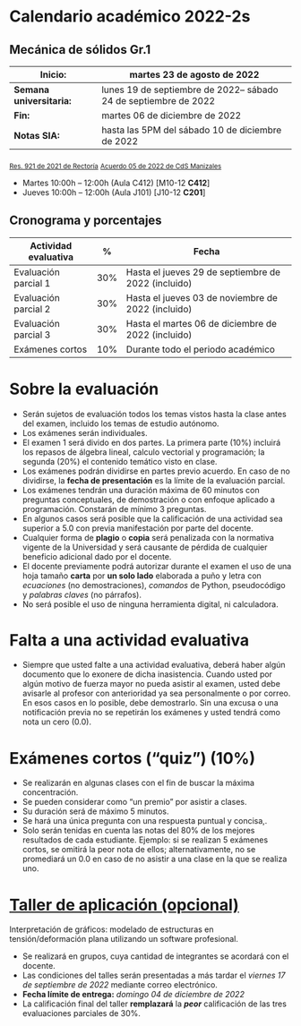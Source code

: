 # Calendario académico 2022-2s

## Mecánica de sólidos Gr.1
| **Inicio:**               | martes 23 de agosto de 2022                                     |
| ---                       | ---                                                             |
| **Semana universitaria:** | lunes 19 de septiembre de 2022– sábado 24 de septiembre de 2022 |
| **Fin:**                  | martes 06 de diciembre de 2022                                  |
| **Notas SIA:**           | hasta las 5PM del sábado 10 de diciembre de 2022                |

<sub>[Res. 921 de 2021 de Rectoría](http://www.legal.unal.edu.co/rlunal/home/doc.jsp?d_i=99433)</sub>
<sub>[Acuerdo 05 de 2022 de CdS Manizales](https://intranet.manizales.unal.edu.co/postmaster/2022/postadjunto26764.pdf)</sub>

- Martes 10:00h – 12:00h (Aula C412) [M10-12 **C412**]
- Jueves  10:00h – 12:00h (Aula J101) [J10-12 **C201**]


## Cronograma y porcentajes

| **Actividad evaluativa** | **%** | **Fecha**                                           |
| ---                      | ---   | ---                                                 | 
| Evaluación parcial 1     | 30%   | Hasta el jueves 29 de septiembre de 2022 (incluido) |
| Evaluación parcial 2     | 30%   | Hasta el jueves 03 de noviembre de 2022 (incluido)  |
| Evaluación parcial 3     | 30%   | Hasta el martes 06 de diciembre de 2022 (incluido)  |
| Exámenes cortos          | 10%   | Durante todo el periodo académico                   |


# Sobre la evaluación

- Serán sujetos de evaluación todos los temas vistos hasta la clase antes del examen, incluido los temas de estudio autónomo.
- Los exámenes serán individuales.
- El examen 1 será divido en dos partes. La primera parte (10%) incluirá los repasos de álgebra lineal, calculo vectorial y programación; la segunda (20%) el contenido temático visto en clase. 
- Los exámenes podrán dividirse en partes previo acuerdo. En caso de no dividirse, la **fecha de presentación** es la límite de la evaluación parcial.
- Los exámenes tendrán una duración máxima de 60 minutos con preguntas conceptuales, de demostración o con enfoque aplicado a programación. Constarán de mínimo 3 preguntas.
- En algunos casos será posible que la calificación de una actividad sea superior a 5.0 con previa manifestación por parte del docente.
- Cualquier forma de **plagio** o **copia** será penalizada con la normativa vigente de la Universidad y será causante de pérdida de cualquier beneficio adicional dado por el docente.
- El docente previamente podrá autorizar durante el examen el uso de una hoja tamaño **carta** por **un solo lado** elaborada a puño y letra con *ecuaciones* (no demostraciones), *comandos* de Python, pseudocódigo y *palabras claves* (no párrafos). 
- No será posible el uso de ninguna herramienta digital, ni calculadora.

# Falta a una actividad evaluativa
- Siempre que usted falte a una actividad evaluativa, deberá haber algún documento que lo exonere de dicha inasistencia. Cuando usted por algún motivo de fuerza mayor no pueda asistir al examen, usted debe avisarle al profesor con anterioridad ya sea personalmente o por correo. En esos casos en lo posible, debe demostrarlo. Sin una excusa o una notificación previa no se repetirán los exámenes y usted tendrá como nota un cero (0.0).

# Exámenes cortos (“quiz”) (10%)
- Se realizarán en algunas clases con el fin de buscar la máxima concentración.
- Se pueden considerar como “un premio” por asistir a clases.
- Su duración será de máximo 5 minutos.
- Se hará una única pregunta con una respuesta puntual y concisa,.
- Solo serán tenidas en cuenta las notas del 80% de los mejores resultados de cada estudiante. Ejemplo: si se realizan 5 exámenes cortos, se omitirá la peor nota de ellos; alternativamente, no se promediará un 0.0 en caso de no asistir a una clase en la que se realiza uno.

# [Taller de aplicación (opcional)](/docs/taller_2022-2s.md)
Interpretación de gráficos: modelado de estructuras en tensión/deformación plana utilizando un software profesional.

- Se realizará en grupos, cuya cantidad de integrantes se acordará con el docente.
- Las condiciones del talles serán presentadas a más tardar el *viernes 17 de septiembre de 2022* mediante correo electrónico.
- **Fecha límite de entrega:** *domingo 04 de diciembre de 2022*
- La calificación final del taller **remplazará** la ***peor*** calificación de las tres evaluaciones parciales de 30%.
